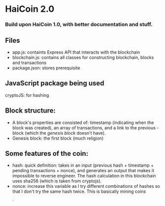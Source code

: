 # HaiCoin 2.0
### Build upon HaiCoin 1.0, with better documentation and stuff.

## Files

- app.js: containts Express API that interacts with the blockchain
- blockchain.js: contains all classes for constructing blockchain, blocks and transactions
- package.json: stores prerequisite

## JavaScript package being used
cryptoJS: for hashing

## Block structure:

- A block's properties are consisted of: timestamp (indicating when the block was created), an array of transactions, and a link to the previous - block (which the *genesis block* doesn't have).
- Genesis block: the first block (much religion)

## Some features of the coin:
- hash: quick definition: takes in an input (previous hash + timestamp + pending transactions + nonce), and generates an output that makes it impossible to reverse engineer. The hash calculation in this blockchain uses sha256 (which is taken from cryptojs).
- nonce: increase this variable as I try different combinations of hashes so that I don't try the same hash twice. This is basically mining coins $$$$.



